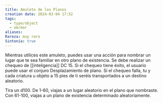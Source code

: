 ```yaml
---
title: Amuleto de los Planos
creation date: 2024-03-04 17:52
tags:
  - type/object
  - om/mar
aliases: 
Rareza: muy raro
Sintonía: true
---
```

Mientras utilices este amuleto, puedes usar una acción para nombrar un lugar que te sea familiar en otro plano de existencia. Se debe realizar un chequeo de [[inteligencia]] DC 15.
Si el chequeo tiene éxito, el usuario puede usar el conjuro Desplazamiento de plano. Si el chequeo falla, tu y cada criatura u objeto a 15 pies de ti seréis transportados a un destino
aleatorio.

Tira un d100. De 1-60, viajas a un lugar aleatorio en el plano que nombraste. Con 61-100, viajas a un plano de existencia determinado aleatoriamente.